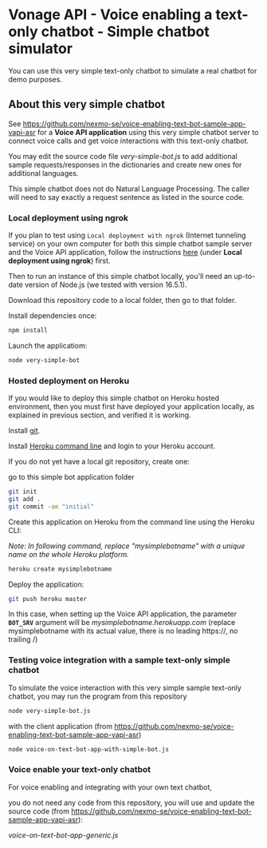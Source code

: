 # Vonage API - Voice enabling a text-only chatbot - Simple chatbot simulator

You can use this very simple text-only chatbot to simulate a real chatbot for demo purposes.


## About this very simple chatbot

See https://github.com/nexmo-se/voice-enabling-text-bot-sample-app-vapi-asr for a **Voice API application** using this very simple chatbot server to connect voice calls and get voice interactions with this text-only chatbot.

You may edit the source code file *very-simple-bot.js* to add additional sample requests/responses in the dictionaries and create new ones for additional languages.

This simple chatbot does not do Natural Language Processing. The caller will need to say exactly a request sentence as listed in the source code.

### Local deployment using ngrok

If you plan to test using `Local deployment with ngrok` (Internet tunneling service) on your own computer for both this simple chatbot sample server and the Voice API application, follow the instructions [here](https://github.com/nexmo-se/voice-enabling-text-bot-sample-app-vapi-asr#local-deployment-using-ngrok) (under **Local deployment using ngrok**) first.

Then to run an instance of this simple chatbot locally, you'll need an up-to-date version of Node.js (we tested with version 16.5.1).

Download this repository code to a local folder, then go to that folder.

Install dependencies once:
```bash
npm install
```

Launch the applicatiom:
```bash
node very-simple-bot
```

### Hosted deployment on Heroku

If you would like to deploy this simple chatbot on Heroku hosted environment, then you must first have deployed your application locally, as explained in previous section, and verified it is working.

Install [git](https://git-scm.com/downloads).

Install [Heroku command line](https://devcenter.heroku.com/categories/command-line) and login to your Heroku account.

If you do not yet have a local git repository, create one:</br>

go to this simple bot application folder

```bash
git init
git add .
git commit -am "initial"
```

Create this application on Heroku from the command line using the Heroku CLI:

*Note: In following command, replace "mysimplebotname" with a unique name on the whole Heroku platform.*

```bash
heroku create mysimplebotname
```

Deploy the application:

```bash
git push heroku master
```

In this case, when setting up the Voice API application, the parameter **`BOT_SRV`** argument will be
*mysimplebotname.herokuapp.com* (replace mysimplebotname with its actual value, there is no leading https://, no trailing /)


### Testing voice integration with a sample text-only simple chatbot 

To simulate the voice interaction with this very simple sample text-only chatbot, you may run the program from this repository 
```bash
node very-simple-bot.js
```
with the client application (from https://github.com/nexmo-se/voice-enabling-text-bot-sample-app-vapi-asr)
```bash 
node voice-on-text-bot-app-with-simple-bot.js
```

### Voice enable your text-only chatbot 

For voice enabling and integrating with your own text chatbot,

you do not need any code from this repository, you will use and update the source code (from https://github.com/nexmo-se/voice-enabling-text-bot-sample-app-vapi-asr):</br>

*voice-on-text-bot-app-generic.js*



